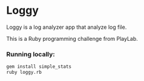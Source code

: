 Loggy
=====
Loggy is a log analyzer app that analyze log file.

This is a Ruby programming challenge from PlayLab.

### Running locally:
```bash
gem install simple_stats
ruby loggy.rb
```